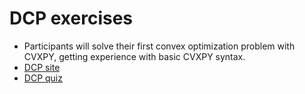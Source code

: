 # DCP exercises

* Participants will solve their first convex optimization problem with CVXPY, 
  getting experience with basic CVXPY syntax.
* [DCP site](https://dcp.stanford.edu/)
* [DCP quiz](https://dcp.stanford.edu/quiz)

```{tableofcontents}
```
